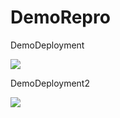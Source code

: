# DemoRepro
DemoDeployment

<a href="https://portal.azure.com/#create/Microsoft.Template/uri/https%3A%2F%2Fraw.githubusercontent.com%2Friteshgrover%2FDemoRepro%2Fmaster%2FBasic-SingleVM.json">
    <img src="https://camo.githubusercontent.com/9285dd3998997a0835869065bb15e5d500475034/687474703a2f2f617a7572656465706c6f792e6e65742f6465706c6f79627574746f6e2e706e67" data-canonical-src="http://azuredeploy.net/deploybutton.png" style="max-width:100%;">
</a>

DemoDeployment2

<a href="https://portal.azure.com/#create/Microsoft.Template/uri/https%3A%2F%2Fraw.githubusercontent.com%2Friteshgrover%2FDemoReproc%2Fmaster%2Fazuredeploy.json">
    <img src="https://camo.githubusercontent.com/9285dd3998997a0835869065bb15e5d500475034/687474703a2f2f617a7572656465706c6f792e6e65742f6465706c6f79627574746f6e2e706e67" data-canonical-src="http://azuredeploy.net/deploybutton.png" style="max-width:100%;">
</a>
